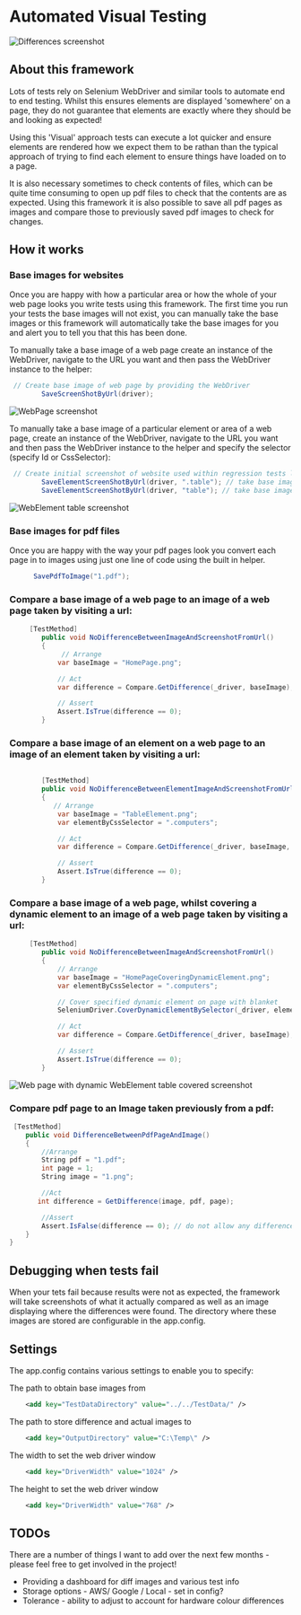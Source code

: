 # Automated Visual Testing

![Differences screenshot](https://github.com/vivrichards600/AutomatedVisualTesting/blob/master/AutomatedVisualTesting/TestData/diff.png "Chrome Differences Screenshot")

## About this framework

Lots of tests rely on Selenium WebDriver and similar tools to automate end to end testing. Whilst this ensures elements are displayed 'somewhere' on a page, they do not guarantee that elements are exactly where they should be and looking as expected! 

Using this 'Visual' approach tests can execute a lot quicker and ensure elements are rendered how we expect them to be rathan than the typical approach of trying to find each element to ensure things have loaded on to a page.

It is also necessary sometimes to check contents of files, which can be quite time consuming to open up pdf files to check that the contents are as expected. Using this framework it is also possible to save all pdf pages as images and compare those to previously saved pdf images to check for changes.

## How it works 

### Base images for websites
Once you are happy with how a particular area or how the whole of your web page looks you write tests using this framework. The first time you run your tests the base images will not exist, you can manually take the base images or this framework will automatically take the base images for you and alert you to tell you that this has been done.

To manually take a base image of a web page create an instance of the WebDriver, navigate to the URL you want and then pass the WebDriver instance to the helper:

``` c#
 // Create base image of web page by providing the WebDriver
        SaveScreenShotByUrl(driver);
```


![WebPage screenshot](https://github.com/vivrichards600/AutomatedVisualTesting/blob/master/AutomatedVisualTesting/TestData/HomePage.png "Web Page Screenshot")

To manually take a base image of a particular element or area of a web page, create an instance of the WebDriver, navigate to the URL you want and then pass the WebDriver instance to the helper and specify the selector (specify Id or CssSelector):
``` c#
 // Create initial screenshot of website used within regression tests later on
        SaveElementScreenShotByUrl(driver, ".table"); // take base image by using css selector
        SaveElementScreenShotByUrl(driver, "table"); // take base image by using ID selector
```

![WebElement table screenshot](https://github.com/vivrichards600/AutomatedVisualTesting/blob/master/AutomatedVisualTesting/TestData/TableElement.png "Element Screenshot")

### Base images for pdf files
Once you are happy with the way your pdf pages look you convert each page in to images using just one line of code using the built in helper. 

``` c#
      SavePdfToImage("1.pdf");
```

### Compare a base image of a web page to an image of a web page taken by visiting a url:

``` c#
     [TestMethod]
        public void NoDifferenceBetweenImageAndScreenshotFromUrl()
        {
             // Arrange
            var baseImage = "HomePage.png";

            // Act
            var difference = Compare.GetDifference(_driver, baseImage);

            // Assert
            Assert.IsTrue(difference == 0);
        }
```

### Compare a base image of an element on a web page to an image of an element taken by visiting a url:

``` c#

        [TestMethod]
        public void NoDifferenceBetweenElementImageAndScreenshotFromUrl()
        {
           // Arrange
            var baseImage = "TableElement.png";
            var elementByCssSelector = ".computers";

            // Act
            var difference = Compare.GetDifference(_driver, baseImage, elementByCssSelector);

            // Assert
            Assert.IsTrue(difference == 0);
        }
```

### Compare a base image of a web page, whilst covering a dynamic element to an image of a web page taken by visiting a url:

``` c#
     [TestMethod]
        public void NoDifferenceBetweenImageAndScreenshotFromUrl()
        {
            // Arrange
            var baseImage = "HomePageCoveringDynamicElement.png";
            var elementByCssSelector = ".computers";

            // Cover specified dynamic element on page with blanket
            SeleniumDriver.CoverDynamicElementBySelector(_driver, elementByCssSelector);

            // Act
            var difference = Compare.GetDifference(_driver, baseImage);

            // Assert
            Assert.IsTrue(difference == 0);
        }
```

![Web page with dynamic WebElement table covered screenshot](https://github.com/vivrichards600/AutomatedVisualTesting/blob/master/AutomatedVisualTesting/TestData/HomePageCoveringDynamicElement.png "Element Screenshot")

### Compare pdf page to an Image taken previously from a pdf:

``` c#
 [TestMethod]
    public void DifferenceBetweenPdfPageAndImage()
    {
        //Arrange
        String pdf = "1.pdf";
        int page = 1;
        String image = "1.png";

        //Act
       int difference = GetDifference(image, pdf, page);

        //Assert
        Assert.IsFalse(difference == 0); // do not allow any difference
    }
}
```
## Debugging when tests fail

When your tets fail because results were not as expected, the framework will take screenshots of what it actually compared as well as an image displaying where the differences were found. The directory where these images are stored are configurable in the app.config.

## Settings
The app.config contains various settings to enable you to specify:


The path to obtain base images from
``` xml
    <add key="TestDataDirectory" value="../../TestData/" />
```

The path to store difference and actual images to
``` xml
    <add key="OutputDirectory" value="C:\Temp\" /> 
```

The width to set the web driver window
``` xml
    <add key="DriverWidth" value="1024" /> 
```

The height to set the web driver window
``` xml
    <add key="DriverWidth" value="768" /> 
```

## TODOs
There are a number of things I want to add over the next few months - please feel free to get involved in the project!

* Providing a dashboard for diff images and various test info
* Storage options - AWS/ Google / Local - set in config?
* Tolerance - ability to adjust to account for hardware colour differences

   